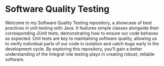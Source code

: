 # Software Quality Testing
Welcome to my Software Quality Testing repository, a showcase of best practices in unit testing with Java. It features simple classes alongside their corresponding JUnit tests, demonstrating how to ensure our code behaves as expected. Unit tests are key to maintaining software quality, allowing us to verify individual parts of our code in isolation and catch bugs early in the development cycle. By exploring this repository, you'll gain a better understanding of the integral role testing plays in creating robust, reliable software.
